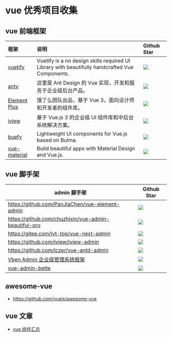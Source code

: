 # vue 优秀项目收集

## vue 前端框架

| 框架                                                     | 说明                                                                                           | Github Star                                                                       |
| :------------------------------------------------------- | :--------------------------------------------------------------------------------------------- | :-------------------------------------------------------------------------------- |
| [vuetify](https://vuetifyjs.com/en/)                     | Vuetify is a no design skills required UI Library with beautifully handcrafted Vue Components. | ![](https://img.shields.io/github/stars/vuetifyjs/vuetify?style=social)           |
| [antv](https://vue.ant.design/docs/vue/introduce/)       | 这里是 Ant Design 的 Vue 实现，开发和服务于企业级后台产品。                                    | ![](https://img.shields.io/github/stars/vueComponent/ant-design-vue?style=social) |
| [Element Plus](https://element-plus.gitee.io/zh-CN/)     | 饿了么团队出品，基于 Vue 3，面向设计师和开发者的组件库。                                       | ![](https://img.shields.io/github/stars/element-plus/element-plus?style=social)   |
| [iview](https://www.iviewui.com/)                        | 基于 Vue.js 3 的企业级 UI 组件库和中后台系统解决方案。                                         | ![](https://img.shields.io/github/stars/view-design/ViewUIPlus?style=social)      |
| [buefy](https://buefy.org/)                              | Lightweight UI components for Vue.js based on Bulma.                                           | ![](https://img.shields.io/github/stars/buefy/buefy?style=social)                 |
| [vue-material](https://www.creative-tim.com/vuematerial) | Build beautiful apps with Material Design and Vue.js.                                          | ![](https://img.shields.io/github/stars/vuematerial/vue-material?style=social)    |

## vue 脚手架

| admin 脚手架                                                    | Github Star                                                                             |
| --------------------------------------------------------------- | --------------------------------------------------------------------------------------- |
| https://github.com/PanJiaChen/vue-element-admin                 | ![](https://img.shields.io/github/stars/PanJiaChen/vue-element-admin?style=social)      |
| https://github.com/chuzhixin/vue-admin-beautiful-pro            | ![](https://img.shields.io/github/stars/chuzhixin/vue-admin-beautiful-pro?style=social) |
| https://gitee.com/lyt-top/vue-next-admin                        | ![](https://img.shields.io/github/stars/lyt-top/vue-next-admin?style=social)            |
| https://github.com/iview/iview-admin                            | ![](https://img.shields.io/github/stars/iview/iview-admin?style=social)                 |
| https://github.com/iczer/vue-antd-admin                         | ![](https://img.shields.io/github/stars/iczer/vue-antd-admin?style=social)              |
| [Vben Admin 企业级管理系统框架](https://doc.vben.pro/)          | ![](https://img.shields.io/github/stars/vbenjs/vue-vben-admin?style=social)             |
| [vue-admin-bette](https://github.com/zxwk1998/vue-admin-better) | ![](https://img.shields.io/github/stars/zxwk1998/vue-admin-better?style=social)         |

## awesome-vue

- https://github.com/vuejs/awesome-vue

## vue 文章

- [vue 组件汇总](https://juejin.im/post/5af16a2cf265da0b8636353b)
